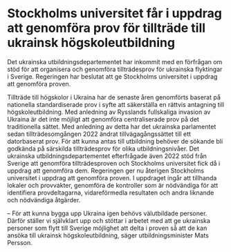 # Stockholms universitet får i uppdrag att genomföra prov för tillträde till ukrainsk högskoleutbildning

Det ukrainska utbildningsdepartementet har inkommit med en förfrågan om stöd för att organisera och genomföra tillträdesprov för ukrainska flyktingar i Sverige. Regeringen har beslutat att ge Stockholms universitet i uppdrag att genomföra proven.

Tillträde till högskolor i Ukraina har de senaste åren genomförts baserat på nationella standardiserade prov i syfte att säkerställa en rättvis antagning till högskoleutbildning. Med anledning av Rysslands fullskaliga invasion av Ukraina är det inte möjligt att genomföra centraliserade prov på det traditionella sättet. Med anledning av detta har det ukrainska parlamentet sedan tillträdesomgången 2022 ändrat tillvägagångssättet till ett datorbaserat prov. För att kunna antas till utbildning behöver de sökande bli godkända på särskilda tillträdesprov för olika utbildningsnivåer. Det ukrainska utbildningsdepartementet efterfrågade även 2022 stöd från Sverige att genomföra tillträdesproven och Stockholms universitet fick då i uppdrag att genomföra dem. Regeringen ger nu återigen Stockholms universitet i uppdrag att genomföra proven. I uppdraget ingår att tillhanda lokaler och provvakter, genomföra de kontroller som är nödvändiga för att identifiera provdeltagarna, vidareförmedla resultaten och andra liknande och nödvändiga åtgärder.

– För att kunna bygga upp Ukraina igen behövs välutbildade personer. Därför ställer vi självklart upp och stöttar i arbetet med att ge ukrainska personer som flytt till Sverige möjlighet att delta i proven så att de kan ansöka till ukrainsk högskoleutbildning, säger utbildningsminister Mats Persson.
